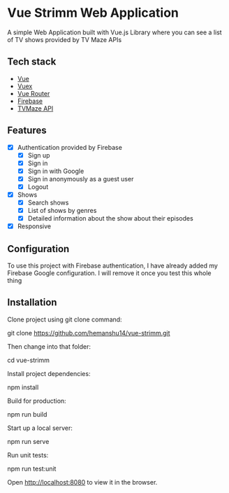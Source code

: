 # Vue Strimm Web Application
A simple Web Application built with Vue.js Library where you can see a list of TV shows provided by TV Maze APIs


## Tech stack
* [Vue](https://github.com/vuejs/vue)
* [Vuex](https://github.com/vuejs/vuex)
* [Vue Router](https://github.com/vuejs/vue-router)
* [Firebase](https://firebase.google.com)
* [TVMaze API](https://www.tvmaze.com/api)

## Features
- [x] Authentication provided by Firebase
    - [x] Sign up
    - [x] Sign in
    - [x] Sign in with Google
    - [x] Sign in anonymously as a guest user
    - [x] Logout
- [x] Shows
    - [x] Search shows
    - [x] List of shows by genres
    - [x] Detailed information about the show about their episodes
- [x] Responsive

## Configuration
To use this project with Firebase authentication, I have already added my Firebase Google configuration. I will remove it once you test this whole thing


## Installation
Clone project using git clone command:

git clone https://github.com/hemanshu14/vue-strimm.git

Then change into that folder:

cd vue-strimm

Install project dependencies:

npm install

Build for production:

npm run build

Start up a local server:

npm run serve

Run unit tests:

npm run test:unit

Open [http://localhost:8080](http://localhost:8080) to view it in the browser.


